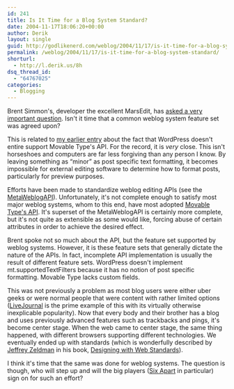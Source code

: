 ```yaml
---
id: 241
title: Is It Time for a Blog System Standard?
date: 2004-11-17T18:06:20+00:00
author: Derik
layout: single
guid: http://godlikenerd.com/weblog/2004/11/17/is-it-time-for-a-blog-system-standard/
permalink: /weblog/2004/11/17/is-it-time-for-a-blog-system-standard/
shorturl:
  - http://l.derik.us/8h
dsq_thread_id:
  - "64767025"
categories:
  - Blogging
---
```

Brent Simmon's, developer the excellent MarsEdit, has [asked a very important question](http://inessential.com/?comments=1&postid=2984). Isn't it time that a common weblog system feature set was agreed upon?

This is related to [my earlier entry](http://godlikenerd.com/weblog/2004/11/09/wordpress-and-the-lack-of-mtsupportedtextfilters/) about the fact that WordPress doesn't entire support Movable Type's API. For the record, it is _very_ close. This isn't horseshoes and computers are far less forgiving than any person I know. By leaving something as &#8220;minor&#8221; as post specific text formatting, it becomes impossible for external editing software to determine how to format posts, particularly for preview purposes.

Efforts have been made to standardize weblog editing APIs (see the [MetaWeblogAPI](http://www.xmlrpc.com/metaWeblogApi)). Unfortunately, it's not complete enough to satisfy most major weblog systems, whom to this end, have most adopted [Movable Type's API](http://www.movabletype.org/docs/mtmanual_programmatic.html). It's superset of the MetaWeblogAPI is certainly more complete, but it's not quite as extensible as some would like, forcing abuse of certain attributes in order to achieve the desired effect.

Brent spoke not so much about the API, but the feature set supported by weblog systems. However, it is these feature sets that generally dictate the nature of the APIs. In fact, incomplete API implementation is usually the result of different feature sets. WordPress doesn't implement mt.supportedTextFilters because it has no notion of post specific formatting. Movable Type lacks custom fields.

This was not previously a problem as most blog users were either uber geeks or were normal people that were content with rather limited options ([LiveJournal](http://www.livejournal.com) is the prime example of this with its virtually otherwise inexplicable popularity). Now that every body and their brother has a blog and uses previously advanced features such as trackbacks and pings, it's become center stage. When the web came to center stage, the same thing happened, with different browsers supporting different technologies. We eventually ended up with standards (which is wonderfully described by [Jeffrey Zeldman](http://www.zeldman.com) in his book, [Designing with Web Standards](http://www.zeldman.com/dwws/)).

I think it's time that the same was done for weblog systems. The question is though, who will step up and will the big players ([Six Apart](http://www.sixapart.com) in particular) sign on for such an effort?